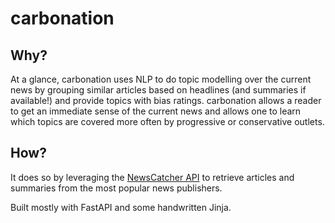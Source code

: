 # carbonation

## Why?

At a glance, carbonation uses NLP to do topic modelling over the current news by grouping similar
articles based on headlines (and summaries if available!) and provide topics with bias ratings.
carbonation allows a reader to get an immediate sense of the current news and allows one to learn
which topics are covered more often by progressive or conservative outlets.

## How?

It does so by leveraging the [NewsCatcher API](https://newscatcherapi.com/) to retrieve articles and
summaries from the most popular news publishers.

Built mostly with FastAPI and some handwritten Jinja.
